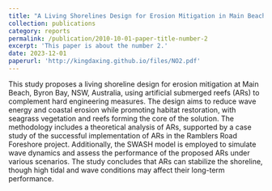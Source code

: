 ```yaml
---
title: "A Living Shorelines Design for Erosion Mitigation in Main Beach Shoreline in Byron Bay, NSW, AUS"
collection: publications
category: reports
permalink: /publication/2010-10-01-paper-title-number-2
excerpt: 'This paper is about the number 2.'
date: 2023-12-01
paperurl: 'http://kingdaxing.github.io/files/NO2.pdf'
---
```


This study proposes a living shoreline design for erosion mitigation at Main Beach, Byron Bay, NSW, Australia, using artificial submerged reefs (ARs) to complement hard engineering measures. The design aims to reduce wave energy and coastal erosion while promoting habitat restoration, with seagrass vegetation and reefs forming the core of the solution. The methodology includes a theoretical analysis of ARs, supported by a case study of the successful implementation of ARs in the Ramblers Road Foreshore project. Additionally, the SWASH model is employed to simulate wave dynamics and assess the performance of the proposed ARs under various scenarios. The study concludes that ARs can stabilize the shoreline, though high tidal and wave conditions may affect their long-term performance.
